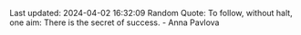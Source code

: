Last updated: 2024-04-02 16:32:09
Random Quote: To follow, without halt, one aim: There is the secret of success. - Anna Pavlova